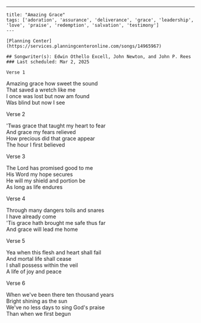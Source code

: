 ---
    title: "Amazing Grace"
    tags: ['adoration', 'assurance', 'deliverance', 'grace', 'leadership', 'love', 'praise', 'redemption', 'salvation', 'testimony']
    ---

    [Planning Center](https://services.planningcenteronline.com/songs/14965967)

    ## Songwriter(s): Edwin Othello Excell, John Newton, and John P. Rees
    ### Last scheduled: Mar 2, 2025          

    Verse 1  
  
Amazing grace how sweet the sound  
That saved a wretch like me  
I once was lost but now am found  
Was blind but now I see  
  
Verse 2  
  
'Twas grace that taught my heart to fear  
And grace my fears relieved  
How precious did that grace appear  
The hour I first believed  
  
Verse 3  
  
The Lord has promised good to me  
His Word my hope secures  
He will my shield and portion be  
As long as life endures  
  
Verse 4  
  
Through many dangers toils and snares  
I have already come  
'Tis grace hath brought me safe thus far  
And grace will lead me home  
  
Verse 5  
  
Yea when this flesh and heart shall fail  
And mortal life shall cease  
I shall possess within the veil  
A life of joy and peace  
  
Verse 6  
  
When we've been there ten thousand years  
Bright shining as the sun  
We've no less days to sing God's praise  
Than when we first begun
    